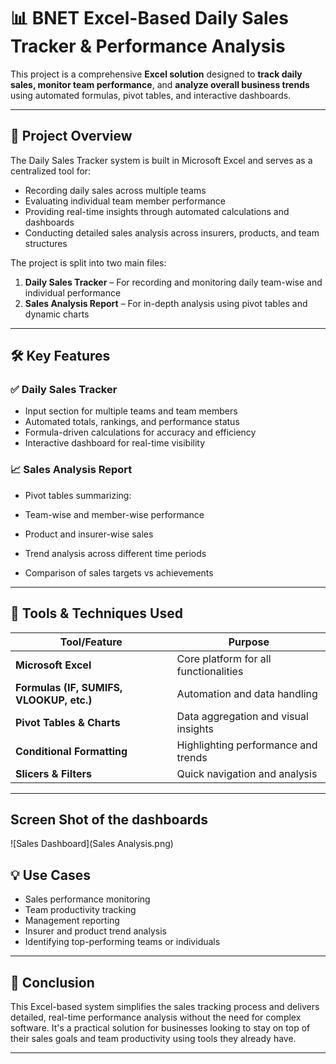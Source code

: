 # 📊 BNET Excel-Based Daily Sales Tracker & Performance Analysis

This project is a comprehensive **Excel solution** designed to **track daily sales, monitor team performance**, and **analyze overall business trends** using automated formulas, pivot tables, and interactive dashboards.

---

## 🧾 Project Overview

The Daily Sales Tracker system is built in Microsoft Excel and serves as a centralized tool for:

* Recording daily sales across multiple teams
* Evaluating individual team member performance
* Providing real-time insights through automated calculations and dashboards
* Conducting detailed sales analysis across insurers, products, and team structures

The project is split into two main files:

1. **Daily Sales Tracker** – For recording and monitoring daily team-wise and individual performance
2. **Sales Analysis Report** – For in-depth analysis using pivot tables and dynamic charts

---

## 🛠️ Key Features

### ✅ Daily Sales Tracker

* Input section for multiple teams and team members
* Automated totals, rankings, and performance status
* Formula-driven calculations for accuracy and efficiency
* Interactive dashboard for real-time visibility

### 📈 Sales Analysis Report

* Pivot tables summarizing:

* Team-wise and member-wise performance
* Product and insurer-wise sales
* Trend analysis across different time periods
* Comparison of sales targets vs achievements

---

## 🔗 Tools & Techniques Used

| Tool/Feature                             | Purpose                               |
| ---------------------------------------- | ------------------------------------- |
| **Microsoft Excel**                      | Core platform for all functionalities |
| **Formulas (IF, SUMIFS, VLOOKUP, etc.)** | Automation and data handling          |
| **Pivot Tables & Charts**                | Data aggregation and visual insights  |
| **Conditional Formatting**               | Highlighting performance and trends   |
| **Slicers & Filters**                    | Quick navigation and analysis         |

---

## Screen Shot of the dashboards

![Sales Dashboard](Sales Analysis.png)

## 💡 Use Cases

* Sales performance monitoring
* Team productivity tracking
* Management reporting
* Insurer and product trend analysis
* Identifying top-performing teams or individuals

---

## 🧾 Conclusion

This Excel-based system simplifies the sales tracking process and delivers detailed, real-time performance analysis without the need for complex software. It's a practical solution for businesses looking to stay on top of their sales goals and team productivity using tools they already have.

---
